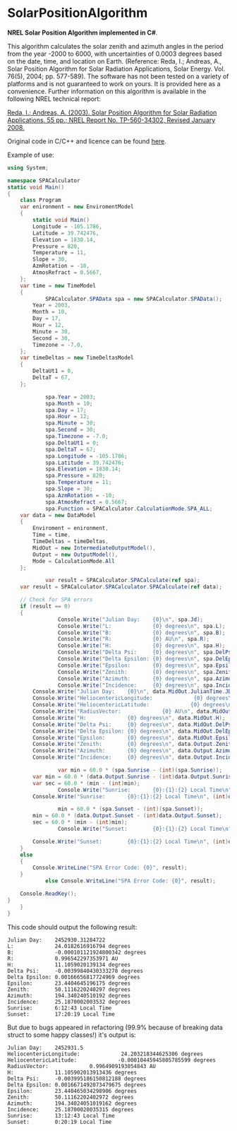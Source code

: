 # SolarPositionAlgorithm
**NREL Solar Position Algorithm implemented in C#**. 

This algorithm calculates the solar zenith and azimuth angles in the period from the year -2000 to 6000, with uncertainties of 0.0003 degrees based on the date, time, and location on Earth. (Reference: Reda, I.; Andreas, A., Solar Position Algorithm for Solar Radiation Applications, Solar Energy. Vol. 76(5), 2004; pp. 577-589). The software has not been tested on a variety of platforms and is not guaranteed to work on yours. It is provided here as a convenience.
Further information on this algorithm is available in the following NREL technical report: 

[Reda, I.; Andreas, A. (2003). Solar Position Algorithm for Solar Radiation Applications. 55 pp.; NREL Report No. TP-560-34302, Revised January 2008.](http://www.nrel.gov/docs/fy08osti/34302.pdf)

Original code in C/C++ and licence can be found [here](http://www.nrel.gov/midc/spa/).

Example of use:
```cs
using System;

namespace SPACalculator
static void Main()
{
    class Program
	var enironment = new EnviromentModel
	{
        static void Main()
		Longitude = -105.1786,
		Latitude = 39.742476,
		Elevation = 1830.14,
		Pressure = 820,
		Temperature = 11,
		Slope = 30,
		AzmRotation = -10,
		AtmosRefract = 0.5667,
	};
	var time = new TimeModel
	{
            SPACalculator.SPAData spa = new SPACalculator.SPAData();
		Year = 2003,
		Month = 10,
		Day = 17,
		Hour = 12,
		Minute = 30,
		Second = 30,
		Timezone = -7.0,
	};
	var timeDeltas = new TimeDeltasModel
	{
		DeltaUt1 = 0,
		DeltaT = 67,
	};

            spa.Year = 2003;
            spa.Month = 10;
            spa.Day = 17;
            spa.Hour = 12;
            spa.Minute = 30;
            spa.Second = 30;
            spa.Timezone = -7.0;
            spa.DeltaUt1 = 0;
            spa.DeltaT = 67;
            spa.Longitude = -105.1786;
            spa.Latitude = 39.742476;
            spa.Elevation = 1830.14;
            spa.Pressure = 820;
            spa.Temperature = 11;
            spa.Slope = 30;
            spa.AzmRotation = -10;
            spa.AtmosRefract = 0.5667;
            spa.Function = SPACalculator.CalculationMode.SPA_ALL;
	var data = new DataModel
	{
		Enviroment = enironment,
		Time = time,
		TimeDeltas = timeDeltas,
		MidOut = new IntermediateOutputModel(),
		Output = new OutputModel(),
		Mode = CalculationMode.All
	};

            var result = SPACalculator.SPACalculate(ref spa);
	var result = SPACalculator.SPACalculator.SPACalculate(ref data);

	// Check for SPA errors
	if (result == 0)
	{
                Console.Write("Julian Day:    {0}\n", spa.Jd);
                Console.Write("L:             {0} degrees\n", spa.L);
                Console.Write("B:             {0} degrees\n", spa.B);
                Console.Write("R:             {0} AU\n", spa.R);
                Console.Write("H:             {0} degrees\n", spa.H);
                Console.Write("Delta Psi:     {0} degrees\n", spa.DelPsi);
                Console.Write("Delta Epsilon: {0} degrees\n", spa.DelEpsilon);
                Console.Write("Epsilon:       {0} degrees\n", spa.Epsilon);
                Console.Write("Zenith:        {0} degrees\n", spa.Zenith);
                Console.Write("Azimuth:       {0} degrees\n", spa.Azimuth);
                Console.Write("Incidence:     {0} degrees\n", spa.Incidence);
		Console.Write("Julian Day:    {0}\n", data.MidOut.JulianTime.JDay);
		Console.Write("HeliocentericLongitude:             {0} degrees\n", data.MidOut.EarthMidOut.HeliocentericLongitude);
		Console.Write("HeliocentericLatitude:             {0} degrees\n", data.MidOut.EarthMidOut.HeliocentericLatitude);
		Console.Write("RadiusVector:             {0} AU\n", data.MidOut.EarthMidOut.RadiusVector);
		Console.Write("H:             {0} degrees\n", data.MidOut.H);
		Console.Write("Delta Psi:     {0} degrees\n", data.MidOut.DelPsi);
		Console.Write("Delta Epsilon: {0} degrees\n", data.MidOut.DelEpsilon);
		Console.Write("Epsilon:       {0} degrees\n", data.MidOut.Epsilon);
		Console.Write("Zenith:        {0} degrees\n", data.Output.Zenith);
		Console.Write("Azimuth:       {0} degrees\n", data.Output.Azimuth);
		Console.Write("Incidence:     {0} degrees\n", data.Output.Incidence);

                var min = 60.0 * (spa.Sunrise - (int)(spa.Sunrise));
		var min = 60.0 * (data.Output.Sunrise - (int)data.Output.Sunrise);
		var sec = 60.0 * (min - (int)min);
                Console.Write("Sunrise:       {0}:{1}:{2} Local Time\n", (int)(spa.Sunrise), (int)min, (int)sec);
		Console.Write("Sunrise:       {0}:{1}:{2} Local Time\n", (int)data.Output.Sunrise, (int)min, (int)sec);

                min = 60.0 * (spa.Sunset - (int)(spa.Sunset));
		min = 60.0 * (data.Output.Sunset - (int)data.Output.Sunset);
		sec = 60.0 * (min - (int)min);
                Console.Write("Sunset:        {0}:{1}:{2} Local Time\n", (int)(spa.Sunset), (int)min, (int)sec);

		Console.Write("Sunset:        {0}:{1}:{2} Local Time\n", (int)data.Output.Sunset, (int)min, (int)sec);
	}
	else
	{
		Console.WriteLine("SPA Error Code: {0}", result);
	}
            else Console.WriteLine("SPA Error Code: {0}", result);

	Console.ReadKey();
}
    }
}
```
This code should output the following result:
```
Julian Day:    2452930.31284722
L:             24.0182616916794 degrees
B:             -0.000101121924800342 degrees
R:             0.996542297353971 AU
H:             11.1059020139134 degrees
Delta Psi:     -0.00399840430333278 degrees
Delta Epsilon: 0.00166656817724969 degrees
Epsilon:       23.4404645196175 degrees
Zenith:        50.1116220240297 degrees
Azimuth:       194.340240510192 degrees
Incidence:     25.1870002003532 degrees
Sunrise:       6:12:43 Local Time
Sunset:        17:20:19 Local Time
```

But due to bugs appeared in refactoring (99.9% because of breaking data struct to some happy classes!) it's output is:
```
Julian Day:    2452931.5
HeliocentericLongitude:             24.203218344625306 degrees
HeliocentericLatitude:             -0.00010445945805785599 degrees
RadiusVector:             0.9964909193054843 AU
H:             11.105902013913436 degrees
Delta Psi:     -0.003995186150812188 degrees
Delta Epsilon: 0.0016671492073479675 degrees
Epsilon:       23.440465034298906 degrees
Zenith:        50.11162202402972 degrees
Azimuth:       194.34024051019162 degrees
Incidence:     25.18700020035315 degrees
Sunrise:       13:12:43 Local Time
Sunset:        0:20:19 Local Time
```